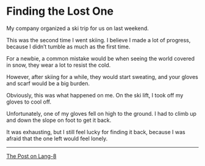 # Finding the Lost One

My company organized a ski trip for us on last weekend.

This was the second time I went skiing. I believe I made a lot of progress, because I didn’t tumble as much as the first time.

For a newbie, a common mistake would be when seeing the world covered in snow, they wear a lot to resist the cold.

However, after skiing for a while, they would start sweating, and your gloves and scarf would be a big burden.

Obviously, this was what happened on me. On the ski lift, I took off my gloves to cool off.

Unfortunately, one of my gloves fell on high to the ground. I had to climb up and down the slope on foot to get it back.

It was exhausting, but I still feel lucky for finding it back, because I was afraid that the one left would feel lonely.

---

[The Post on Lang-8](http://lang-8.com/1358180/journals/127045637263268347167567513678064157742)
